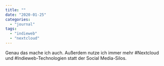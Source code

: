 ```yaml
---
title: ""
date: "2020-01-25"
categories: 
  - "journal"
tags: 
  - "indieweb"
  - "nextcloud"
---
```


Genau das mache ich auch. Außerdem nutze ich immer mehr #Nextcloud und #Indieweb-Technologien statt der Social Media-Silos.
